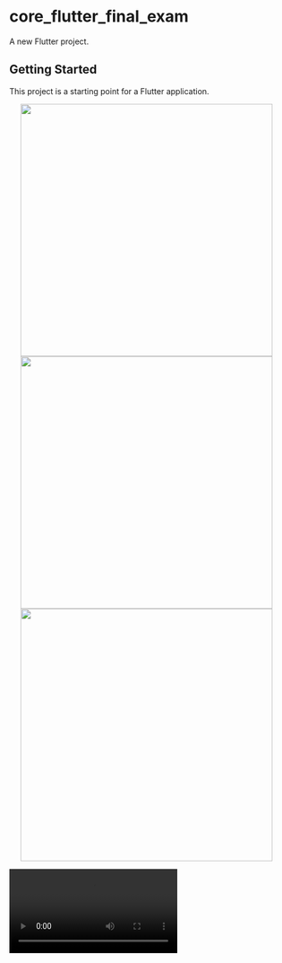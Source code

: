 # core_flutter_final_exam

A new Flutter project.

## Getting Started

This project is a starting point for a Flutter application.

<p>
  <img src="https://github.com/Ashupaldeora/core_flutter_final_exam/assets/143180848/5016073b-9df9-4121-8869-76ea93495626" height = 450px hspace = 20>
  <img src="https://github.com/Ashupaldeora/core_flutter_final_exam/assets/143180848/ab90c54f-5b86-4024-96ac-4adc75179e7c" height = 450px hspace = 20>
  <img src="https://github.com/Ashupaldeora/core_flutter_final_exam/assets/143180848/4c0d786f-c1ea-4753-84b8-85d147def7e0" height = 450px hspace = 20>
</p>
<video src="https://github.com/Ashupaldeora/core_flutter_final_exam/assets/143180848/065ff747-645a-4bf6-9063-b6b7e0ade1cb">









